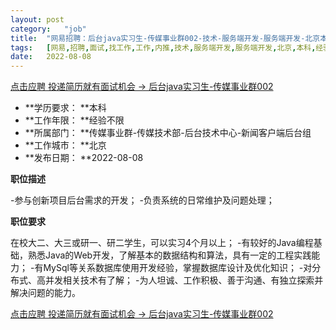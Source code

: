 ```yaml
---
layout:	post
category:	"job"
title:	"网易招聘：后台java实习生-传媒事业群002-技术-服务端开发-服务端开发-北京本科经验不限"
tags:	[网易,招聘,面试,找工作,工作,内推,技术,服务端开发,服务端开发,北京,本科,经验不限]
date:	2022-08-08
---
```


[点击应聘 投递简历就有面试机会 ->  后台java实习生-传媒事业群002](http://mobile.bole.netease.com/bole/boleDetail?id=42189&employeeId=346f03c3cda5f04c&key=all)



- **学历要求： **本科
- **工作年限： **经验不限
- **所属部门： **传媒事业群-传媒技术部-后台技术中心-新闻客户端后台组
- **工作城市： **北京
- **发布日期： **2022-08-08



**职位描述**

 -参与创新项目后台需求的开发； -负责系统的日常维护及问题处理；



**职位要求**

在校大二、大三或研一、研二学生，可以实习4个月以上； -有较好的Java编程基础，熟悉Java的Web开发，了解基本的数据结构和算法，具有一定的工程实践能力； -有MySql等关系数据库使用开发经验，掌握数据库设计及优化知识； -对分布式、高并发相关技术有了解； -为人坦诚、工作积极、善于沟通、有独立探索并解决问题的能力。

 



[点击应聘 投递简历就有面试机会 ->  后台java实习生-传媒事业群002](http://mobile.bole.netease.com/bole/boleDetail?id=42189&employeeId=346f03c3cda5f04c&key=all)